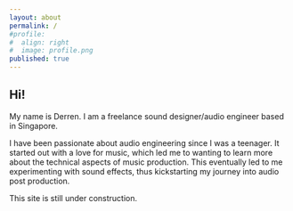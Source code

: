 ```yaml
---
layout: about
permalink: /
#profile:
#  align: right
#  image: profile.png
published: true
---
```


## Hi!

My name is Derren. I am a freelance sound designer/audio engineer based in Singapore. 

I have been passionate about audio engineering since I was a teenager. It started out with a love for music, which led me to wanting to learn more about the technical aspects of music production. This eventually led to me experimenting with sound effects, thus kickstarting my journey into audio post production. 

This site is still under construction.
